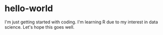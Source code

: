 # hello-world
I'm just getting started with coding. I'm learning R due to my interest in data science. Let's hope this goes well. 
